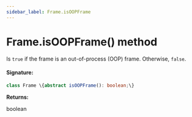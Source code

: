 ```yaml
---
sidebar_label: Frame.isOOPFrame
---
```


# Frame.isOOPFrame() method

Is `true` if the frame is an out-of-process (OOP) frame. Otherwise, `false`.

#### Signature:

```typescript
class Frame \{abstract isOOPFrame(): boolean;\}
```

**Returns:**

boolean
